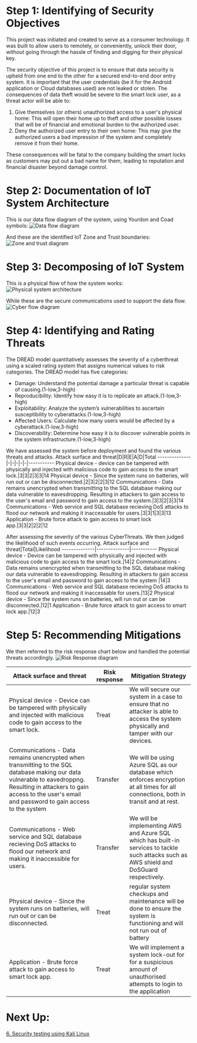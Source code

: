 # Step 1: Identifying of Security Objectives
This project was initiated and created  to serve as a consumer technology. It was built to 
allow users to remotely, or conveniently, unlock their door, without going through the hassle of finding
and digging for their physical key. </br>

The security objective of this project is to ensure that data security is upheld from one end to the other for
a secured end-to-end door entry system. It is important that the user credentials (be it for the Android application or Cloud databases
used) are not leaked or stolen. The consequences of data theft would be severe to the smart lock user, as a threat actor will be able to:

1. Give themselves (or others) unauthorized access to a user's physical home: This will open their home up to theft and other possible losses that
will be of financial and emotional burden to the authorized user.
2. Deny the authorized user entry to their own home: This may give the authorized users a bad impression of the system and completely remove it from their home.

These consequences will be fatal to the company building the smart locks as customers may put out a bad name for them, leading to reputation and financial disaster
beyond damage control.

# Step 2: Documentation of IoT System Architecture
This is our data flow diagram of the system, using Yourdon and Coad symbols:
![Data flow diagram](Img/DFD_DataFlow.jpg)

And these are the identified IoT Zone and Trust boundaries:
![Zone and trust diagram](Img/DFD_Zones.JPG)

# Step 3: Decomposing of IoT System
This is a physical flow of how the system works:
![Physical system architecture](Img/DFD_systemPhysicalDFD.JPG)

While these are the secure communications used to support the data flow.
![Cyber flow diagram](Img/DFD_systemCyberDFD.JPG)

# Step 4: Identifying and Rating Threats

The DREAD model quantitatively assesses the severity of a cyberthreat using a scaled rating system that assigns numerical values to risk categories.
 The DREAD model has five categories:
- Damage: Understand the potential damage a particular threat is capable of causing.(1-low,3-high)
- Reproducibility: Identify how easy it is to replicate an attack.(1-low,3-high)
- Exploitability: Analyze the system’s vulnerabilities to ascertain susceptibility to cyberattacks.(1-low,3-high)
- Affected Users: Calculate how many users would be affected by a cyberattack.(1-low,3-high)
- Discoverability: Determine how easy it is to discover vulnerable points in the system infrastructure.(1-low,3-high)

We have assessed the system before deployment and found the various threats and attacks.
Attack surface and threat|D|R|E|A|D|Total
--------------|-|-|-|-|-|-----------
Physical device - device can be tampered with physically and injected with malicious code to gain access to the smart lock.|3|3|2|3|3|14
Physical device - Since the system runs on batteries, will run out or can be disconnected.|2|3|2|2|3|12 
Communications - Data remains unencrypted when transmitting to the SQL database making our data vulnerable to eavesdropping. Resulting in attackers to gain access to the user's email and password to gain access to the system.|3|3|2|3|3|14
Communications - Web service and SQL database recieving DoS attacks to flood our network and making it inaccessable for users.|3|3|1|3|3|13
Application - Brute force attack to gain access to smart lock app.|3|3|2|2|2|12


After assessing the severity of the various CyberThreats. We then judged the likelihood of such events occurring.
Attack surface and threat|Total|Likelihood
--------------|--------------|-----------
Physical device - Device can be tampered with physically and injected with malicious code to gain access to the smart lock.|14|2
Communications - Data remains unencrypted when transmitting to the SQL database making our data vulnerable to eavesdropping. Resulting in attackers to gain access to the user's email and password to gain access to the system |14|3
Communications - Web service and SQL database recieving DoS attacks to flood our network and making it inaccessable for users.|13|2
Physical device - Since the system runs on batteries, will run out or can be disconnected.|12|1 
Application - Brute force attack to gain access to smart lock app.|12|3


# Step 5: Recommending Mitigations

We then referred to the risk response chart below and handled the potential threats accordingly.
![Risk Response diagram](Img/Risk_impact_likelihood.png)

Attack surface and threat|Risk response|Mitigation Strategy
--------------|--------------|-----------
Physical device - Device can be tampered with physically and injected with malicious code to gain access to the smart lock.|Treat|We will secure our system in a case to ensure that no attacker is able to access the system physically and tamper with our devices.   
Communications - Data remains unencrypted when transmitting to the SQL database making our data vulnerable to eavedroppng. Resulting in attackers to gain access to the user's email and password to gain access to the system |Transfer|We will be using Azure SQL as our database which enforces encryption at all times for all connections, both in transit and at rest. 
Communications - Web service and SQL database recieving DoS attacks to flood our network and making it inaccessible for users.|Transfer|We will be implementing AWS and Azure SQL which has built-in services to tackle such attacks such as AWS shield and DoSGuard respectively. 
Physical device - Since the system runs on batteries, will run out or can be disconnected.|Treat|regular system checkups and maintenance will be done to ensure the system is functioning and will not run out of battery 
Application - Brute force attack to gain access to smart lock app.|Treat| We will implement a system lock-out for for a suspicious amount of unauthorised attempts to login to the application


# Next Up:
<a href="/5. Security Testing/6_Security_testing.md">6. Security testing using Kali Linux</a>
